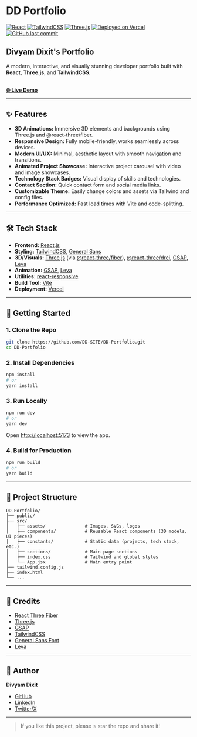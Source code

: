 # DD Portfolio 

[![React](https://img.shields.io/badge/React-20232A?style=flat&logo=react&logoColor=61DAFB)](https://react.dev/)
[![TailwindCSS](https://img.shields.io/badge/TailwindCSS-38B2AC?logo=tailwindcss&logoColor=white)](https://tailwindcss.com/)
[![Three.js](https://img.shields.io/badge/Three.js-black?logo=three.js&logoColor=white)](https://threejs.org/)
[![Deployed on Vercel](https://img.shields.io/badge/Vercel-000?logo=vercel&logoColor=white)](https://vercel.com/)
[![GitHub last commit](https://img.shields.io/github/last-commit/DD-SITE/DD-Portfolio)](https://github.com/DD-SITE/DD-Portfolio/commits/main)

  <h2>Divyam Dixit's Portfolio</h2>
  <p>
    A modern, interactive, and visually stunning developer portfolio built with <b>React</b>, <b>Three.js</b>, and <b>TailwindCSS</b>.
  </p>
  <br>
  <a href="https://divyamdixit.vercel.app" target="_blank"><b>🌐 Live Demo</b></a>
</div>

---

## ✨ Features

- **3D Animations:** Immersive 3D elements and backgrounds using Three.js and @react-three/fiber.
- **Responsive Design:** Fully mobile-friendly, works seamlessly across devices.
- **Modern UI/UX:** Minimal, aesthetic layout with smooth navigation and transitions.
- **Animated Project Showcase:** Interactive project carousel with video and image showcases.
- **Technology Stack Badges:** Visual display of skills and technologies.
- **Contact Section:** Quick contact form and social media links.
- **Customizable Theme:** Easily change colors and assets via Tailwind and config files.
- **Performance Optimized:** Fast load times with Vite and code-splitting.

---

## 🛠️ Tech Stack

- **Frontend:** [React.js](https://react.dev/)
- **Styling:** [TailwindCSS](https://tailwindcss.com/), [General Sans](https://fonts.cdnfonts.com/fonts/general-sans)
- **3D/Visuals:** [Three.js](https://threejs.org/) (via [@react-three/fiber](https://docs.pmnd.rs/react-three-fiber/getting-started/introduction)), [@react-three/drei](https://docs.pmnd.rs/drei/introduction), [GSAP](https://greensock.com/gsap/), [Leva](https://github.com/pmndrs/leva)
- **Animation:** [GSAP](https://greensock.com/gsap/), [Leva](https://github.com/pmndrs/leva)
- **Utilities:** [react-responsive](https://github.com/yocontra/react-responsive)
- **Build Tool:** [Vite](https://vitejs.dev/)
- **Deployment:** [Vercel](https://vercel.com/)

---

## 🚀 Getting Started

### 1. Clone the Repo

```bash
git clone https://github.com/DD-SITE/DD-Portfolio.git
cd DD-Portfolio
```

### 2. Install Dependencies

```bash
npm install
# or
yarn install
```

### 3. Run Locally

```bash
npm run dev
# or
yarn dev
```

Open [http://localhost:5173](http://localhost:5173) to view the app.

### 4. Build for Production

```bash
npm run build
# or
yarn build
```

---

## 📁 Project Structure

```
DD-Portfolio/
├── public/
├── src/
│   ├── assets/               # Images, SVGs, logos
│   ├── components/           # Reusable React components (3D models, UI pieces)
│   ├── constants/            # Static data (projects, tech stack, etc.)
│   ├── sections/             # Main page sections
│   ├── index.css             # Tailwind and global styles
│   └── App.jsx               # Main entry point
├── tailwind.config.js
├── index.html
└── ...
```



---

## 🌟 Credits

- [React Three Fiber](https://github.com/pmndrs/react-three-fiber)
- [Three.js](https://threejs.org/)
- [GSAP](https://greensock.com/gsap/)
- [TailwindCSS](https://tailwindcss.com/)
- [General Sans Font](https://fonts.cdnfonts.com/fonts/general-sans)
- [Leva](https://github.com/pmndrs/leva)



---

## 👤 Author

**Divyam Dixit**

- [GitHub](https://github.com/DD-SITE)
- [LinkedIn](https://www.linkedin.com/in/divyam-dixit-3a2a25242/)
- [Twitter/X](https://x.com/DeeDee5588?t=a9kXbm3NtFLgx7L3U-1X9A&s=09)

---

> If you like this project, please ⭐️ star the repo and share it!
